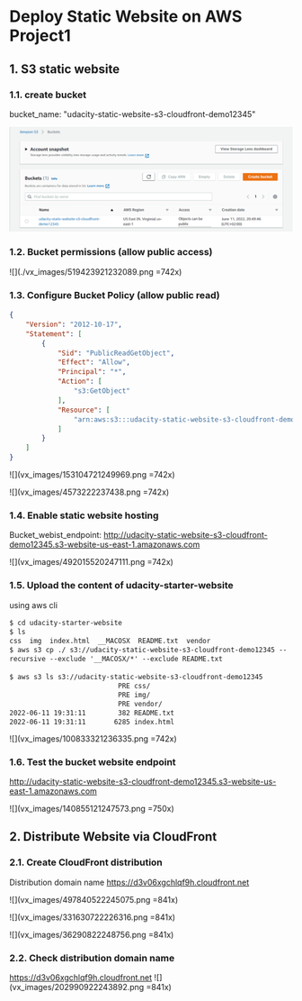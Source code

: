 # Deploy Static Website on AWS Project1

## 1. S3 static website

### 1.1. create bucket
bucket_name: "udacity-static-website-s3-cloudfront-demo12345"

![](./vx_images/339155320226945.png)

### 1.2. Bucket permissions (allow public access)

![](./vx_images/519423921232089.png =742x)

### 1.3. Configure Bucket Policy (allow public read)

```json
{
    "Version": "2012-10-17",
    "Statement": [
        {
            "Sid": "PublicReadGetObject",
            "Effect": "Allow",
            "Principal": "*",
            "Action": [
                "s3:GetObject"
            ],
            "Resource": [
                "arn:aws:s3:::udacity-static-website-s3-cloudfront-demo12345/*"
            ]
        }
    ]
}
```

![](vx_images/153104721249969.png =742x)

![](vx_images/4573222237438.png =742x)

### 1.4. Enable static website hosting
Bucket_webist_endpoint:
http://udacity-static-website-s3-cloudfront-demo12345.s3-website-us-east-1.amazonaws.com

![](vx_images/492015520247111.png =742x)

### 1.5. Upload the content of udacity-starter-website
using aws cli

```
$ cd udacity-starter-website
$ ls
css  img  index.html  __MACOSX  README.txt  vendor
$ aws s3 cp ./ s3://udacity-static-website-s3-cloudfront-demo12345 --recursive --exclude '__MACOSX/*' --exclude README.txt

$ aws s3 ls s3://udacity-static-website-s3-cloudfront-demo12345
                           PRE css/
                           PRE img/
                           PRE vendor/
2022-06-11 19:31:11        382 README.txt
2022-06-11 19:31:11       6285 index.html
```

![](vx_images/100833321236335.png =742x)


### 1.6. Test the bucket website endpoint
http://udacity-static-website-s3-cloudfront-demo12345.s3-website-us-east-1.amazonaws.com

![](vx_images/140855121247573.png =750x)


## 2. Distribute Website via CloudFront
### 2.1. Create CloudFront distribution
Distribution domain name
https://d3v06xgchlqf9h.cloudfront.net


![](vx_images/497840522245075.png =841x)

![](vx_images/331630722226316.png =841x)

![](vx_images/36290822248756.png =841x)

### 2.2. Check distribution domain name
https://d3v06xgchlqf9h.cloudfront.net
![](vx_images/202990922243892.png =841x)

